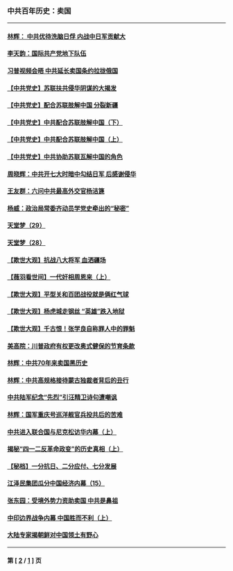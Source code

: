 ### 中共百年历史：卖国
---
#### [林辉： 中共优待洗脑日俘 内战中日军贡献大](../../pages/nf1176117/n13624644.md?03250430) 
#### [李天韵：国际共产党地下队伍](../../pages/nf1176117/n13611808.md?03250430) 
#### [习普视频会晤 中共延长卖国条约拉拢俄国](../../pages/nf1176117/n13060971.md?03250430) 
#### [【中共党史】苏联扶共侵华阴谋的大揭发](../../pages/nf1176117/n13056050.md?03250430) 
#### [【中共党史】配合苏联肢解中国 分裂新疆](../../pages/nf1176117/n13040700.md?03250430) 
#### [【中共党史】中共配合苏联肢解中国（下）](../../pages/nf1176117/n13035660.md?03250430) 
#### [【中共党史】中共配合苏联肢解中国（上）](../../pages/nf1176117/n13030262.md?03250430) 
#### [【中共党史】中共协助苏联瓦解中国的角色](../../pages/nf1176117/n13018109.md?03250430) 
#### [周晓辉：中共开七大时暗中勾结日军 后感谢侵华](../../pages/nf1176117/n12921960.md?03250430) 
#### [王友群：六问中共最高外交官杨洁篪](../../pages/nf1176117/n12836495.md?03250430) 
#### [杨威：政治局常委齐动员学党史牵出的“秘密”](../../pages/nf1176117/n12764642.md?03250430) 
#### [天堂梦（29）](../../pages/nf1176117/n12408465.md?03250430) 
#### [天堂梦（28）](../../pages/nf1176117/n12408309.md?03250430) 
#### [【欺世大观】抗战八大将军 血洒疆场](../../pages/nf1176117/n12357044.md?03250430) 
#### [【薇羽看世间】一代奸相周恩来（上）](../../pages/nf1176117/n12401109.md?03250430) 
#### [【欺世大观】平型关和百团战役就是俩红气球](../../pages/nf1176117/n12359157.md?03250430) 
#### [【欺世大观】杨虎城走钢丝 “英雄”跌入地狱](../../pages/nf1176117/n12358840.md?03250430) 
#### [【欺世大观】千古恨！张学良自称罪人中的罪魁](../../pages/nf1176117/n12358629.md?03250430) 
#### [美高院：川普政府有权更改奥式健保的节育条款](../../pages/nf1176117/n12242171.md?03250430) 
#### [林辉：中共70年来卖国黑历史](../../pages/nf1176117/n11552181.md?03250430) 
#### [林辉：中共高规格接待蒙古独裁者背后的丑行](../../pages/nf1176117/n11225005.md?03250430) 
#### [中共陆军纪念“先烈”引汪精卫诗句遭嘲讽](../../pages/nf1176117/n11153345.md?03250430) 
#### [林辉：国军重庆号巡洋舰官兵投共后的苦难](../../pages/nf1176117/n10997801.md?03250430) 
#### [中共进入联合国与尼克松访华内幕（上）](../../pages/nf1176117/n10138788.md?03250430) 
#### [揭秘“四一二反革命政变”的历史真相（上）](../../pages/nf1176117/n9996650.md?03250430) 
#### [【秘档】一分抗日、二分应付、七分发展](../../pages/nf1176117/n9331484.md?03250430) 
#### [江泽民集团瓜分中国经济内幕（15）](../../pages/nf1176117/n9268584.md?03250430) 
#### [张东园：受境外势力资助卖国 中共是鼻祖](../../pages/nf1176117/n9272480.md?03250430) 
#### [中印边界战争内幕 中国胜而不利（上）](../../pages/nf1176117/n9252458.md?03250430) 
#### [大陆专家揭朝鲜对中国领土有野心](../../pages/nf1176117/n9074056.md?03250430) 

---
#### 第 [ [2](./2.md?03250430) / [1](./1.md?03250430) ] 页
